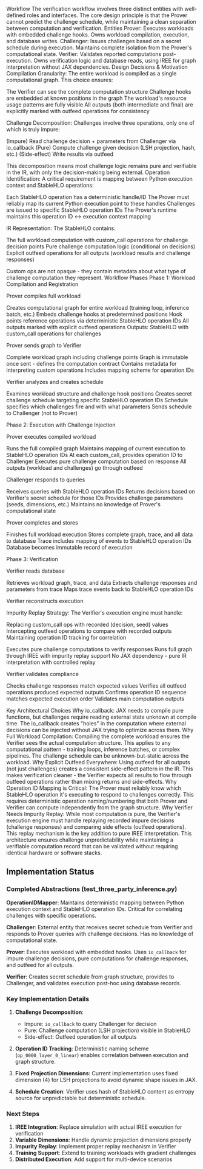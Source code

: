 Workflow
The verification workflow involves three distinct entities with well-defined roles and interfaces. The core design principle is that the Prover cannot predict the challenge schedule, while maintaining a clean separation between computation and verification.
Entities
Prover: Executes workloads with embedded challenge hooks. Owns workload compilation, execution, and database writes.
Challenger: Issues challenges based on a secret schedule during execution. Maintains complete isolation from the Prover's computational state.
Verifier: Validates reported computations post-execution. Owns verification logic and database reads, using IREE for graph interpretation without JAX dependencies.
Design Decisions & Motivation
Compilation Granularity: The entire workload is compiled as a single computational graph. This choice ensures:

The Verifier can see the complete computation structure
Challenge hooks are embedded at known positions in the graph
The workload's resource usage patterns are fully visible
All outputs (both intermediate and final) are explicitly marked with outfeed operations for consistency

Challenge Decomposition: Challenges involve three operations, only one of which is truly impure:

(Impure) Read challenge decision + parameters from Challenger via io_callback
(Pure) Compute challenge given decision (LSH projection, hash, etc.)
(Side-effect) Write results via outfeed

This decomposition means most challenge logic remains pure and verifiable in the IR, with only the decision-making being external.
Operation Identification: A critical requirement is mapping between Python execution context and StableHLO operations:

Each StableHLO operation has a deterministic handle/ID
The Prover must reliably map its current Python execution point to these handles
Challenges are issued to specific StableHLO operation IDs
The Prover's runtime maintains this operation ID ↔ execution context mapping

IR Representation: The StableHLO contains:

The full workload computation with custom_call operations for challenge decision points
Pure challenge computation logic (conditional on decisions)
Explicit outfeed operations for all outputs (workload results and challenge responses)

Custom ops are not opaque - they contain metadata about what type of challenge computation they represent.
Workflow Phases
Phase 1: Workload Compilation and Registration

Prover compiles full workload

Creates computational graph for entire workload (training loop, inference batch, etc.)
Embeds challenge hooks at predetermined positions
Hook points reference operations via deterministic StableHLO operation IDs
All outputs marked with explicit outfeed operations
Outputs: StableHLO with custom_call operations for challenges


Prover sends graph to Verifier

Complete workload graph including challenge points
Graph is immutable once sent - defines the computation contract
Contains metadata for interpreting custom operations
Includes mapping scheme for operation IDs


Verifier analyzes and creates schedule

Examines workload structure and challenge hook positions
Creates secret challenge schedule targeting specific StableHLO operation IDs
Schedule specifies which challenges fire and with what parameters
Sends schedule to Challenger (not to Prover)



Phase 2: Execution with Challenge Injection

Prover executes compiled workload

Runs the full compiled graph
Maintains mapping of current execution to StableHLO operation IDs
At each custom_call, provides operation ID to Challenger
Executes pure challenge computation based on response
All outputs (workload and challenges) go through outfeed


Challenger responds to queries

Receives queries with StableHLO operation IDs
Returns decisions based on Verifier's secret schedule for those IDs
Provides challenge parameters (seeds, dimensions, etc.)
Maintains no knowledge of Prover's computational state


Prover completes and stores

Finishes full workload execution
Stores complete graph, trace, and all data to database
Trace includes mapping of events to StableHLO operation IDs
Database becomes immutable record of execution



Phase 3: Verification

Verifier reads database

Retrieves workload graph, trace, and data
Extracts challenge responses and parameters from trace
Maps trace events back to StableHLO operation IDs


Verifier reconstructs execution

Impurity Replay Strategy: The Verifier's execution engine must handle:

Replacing custom_call ops with recorded (decision, seed) values
Intercepting outfeed operations to compare with recorded outputs
Maintaining operation ID tracking for correlation


Executes pure challenge computations to verify responses
Runs full graph through IREE with impurity replay support
No JAX dependency - pure IR interpretation with controlled replay


Verifier validates compliance

Checks challenge responses match expected values
Verifies all outfeed operations produced expected outputs
Confirms operation ID sequence matches expected execution order
Validates main computation outputs



Key Architectural Choices
Why io_callback: JAX needs to compile pure functions, but challenges require reading external state unknown at compile time. The io_callback creates "holes" in the computation where external decisions can be injected without JAX trying to optimize across them.
Why Full Workload Compilation: Compiling the complete workload ensures the Verifier sees the actual computation structure. This applies to any computational pattern - training loops, inference batches, or complex pipelines. The challenge schedule can be unknown-but-static across the workload.
Why Explicit Outfeed Everywhere: Using outfeed for all outputs (not just challenges) creates a consistent side-effect pattern in the IR. This makes verification cleaner - the Verifier expects all results to flow through outfeed operations rather than mixing returns and side-effects.
Why Operation ID Mapping is Critical: The Prover must reliably know which StableHLO operation it's executing to respond to challenges correctly. This requires deterministic operation naming/numbering that both Prover and Verifier can compute independently from the graph structure.
Why Verifier Needs Impurity Replay: While most computation is pure, the Verifier's execution engine must handle replaying recorded impure decisions (challenge responses) and comparing side effects (outfeed operations). This replay mechanism is the key addition to pure IREE interpretation.
This architecture ensures challenge unpredictability while maintaining a verifiable computation record that can be validated without requiring identical hardware or software stacks.





## Implementation Status

### Completed Abstractions (test_three_party_inference.py)

**OperationIDMapper**: Maintains deterministic mapping between Python execution context and StableHLO operation IDs. Critical for correlating challenges with specific operations.

**Challenger**: External entity that receives secret schedule from Verifier and responds to Prover queries with challenge decisions. Has no knowledge of computational state.

**Prover**: Executes workload with embedded hooks. Uses `io_callback` for impure challenge decisions, pure computations for challenge responses, and outfeed for all outputs.

**Verifier**: Creates secret schedule from graph structure, provides to Challenger, and validates execution post-hoc using database records.

### Key Implementation Details

1. **Challenge Decomposition**:
   - Impure: `io_callback` to query Challenger for decision
   - Pure: Challenge computation (LSH projection) visible in StableHLO
   - Side-effect: Outfeed operation for all outputs

2. **Operation ID Tracking**: Deterministic naming scheme (`op_0000_layer_0_linear`) enables correlation between execution and graph structure.

3. **Fixed Projection Dimensions**: Current implementation uses fixed dimension (4) for LSH projections to avoid dynamic shape issues in JAX.

4. **Schedule Creation**: Verifier uses hash of StableHLO content as entropy source for unpredictable but deterministic schedule.

### Next Steps

1. **IREE Integration**: Replace simulation with actual IREE execution for verification
2. **Variable Dimensions**: Handle dynamic projection dimensions properly
3. **Impurity Replay**: Implement proper replay mechanism in Verifier
4. **Training Support**: Extend to training workloads with gradient challenges
5. **Distributed Execution**: Add support for multi-device scenarios 
